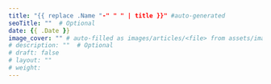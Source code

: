 ```yaml
---
title: "{{ replace .Name "-" " " | title }}" #auto-generated
seoTitle: ""  # Optional
date: {{ .Date }}
image_cover: "" # auto-filled as images/articles/<file> from assets/images/articles
# description: ""  # Optional
# draft: false
# layout: ""
# weight:
---
```

<!-- auto-content-here -->
